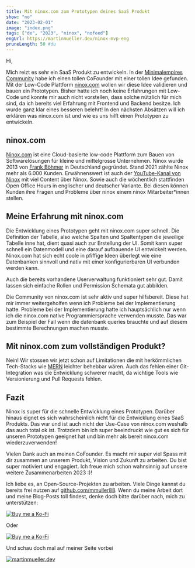 ```yaml
---
title: Mit ninox.com zum Prototypen deines SaaS Produkt
show: "no"
date: "2023-02-01"
image: "index.png"
tags: ["de", "2023", "ninox", "nofeed"]
engUrl: https://martinmueller.dev/ninox-mvp-eng
pruneLength: 50 #du
---
```


Hi,

Mich reizt es sehr ein SaaS Produkt zu entwickeln. In der [Minimalempires Community](https://community.minimalempires.de/) habe ich einen tollen CoFounder mit einer tollen Idee gefunden. Mit der Low-Code Plattform [ninox.com](https://ninox.com) wollen wir diese Idee validieren und bauen ein Prototypen. Bisher hatte ich noch keine Erfahrungen mit Low-Code und konnte mir auch nicht vorstellen, dass solche nützlich für mich sind, da ich bereits viel Erfahrung mit Frontend und Backend besitze. Ich wurde ganz klar eines besseren belehrt! In den nächsten Absätzen will ich erklären was ninox.com ist und wie es uns hilft einen Prototypen zu entwickeln.

## ninox.com

[Ninox.com](https://ninox.com) ist eine Cloud-basierte low-code Plattform zum Bauen von Softwarelösungen für kleine und mittelgrosse Unternehmen. Ninox wurde 2013 von [Frank Böhmer](https://www.linkedin.com/in/frank-boehmer/) in Deutschland gegründet. Stand 2021 zählte Ninox mehr als 6.000 Kunden. Erwähnenswert ist auch der [YouTube-Kanal von Ninox](https://www.youtube.com/@ninox1273) mit viel Content über Ninox. Sowie auch die wöchentlich stattfinden Open Office Hours in englischer und deutscher Variante. Bei diesen können Kunden ihre Fragen und Probleme über ninox einem ninox Mitarbeiter*innen stellen.

## Meine Erfahrung mit ninox.com

Die Entwicklung eines Prototypen geht mit ninox.com super schnell. Die Definition der Tabelle, also welche Spalten und Spaltentypen die jeweilige Tabelle inne hat, dient quasi auch zur Erstellung der UI. Somit kann super schnell ein Datenmodell und eine darauf aufbauende UI entwickelt werden. Ninox.com hat sich echt coole in pfiffige Ideen überlegt wie eine Datenbanken sinnvoll und nativ mit einer konfigurierbaren UI verbunden werden kann.

Auch die bereits vorhandene Userverwaltung funktioniert sehr gut. Damit lassen sich einfache Rollen und Permission Schemata gut abbilden.

Die Community von ninox.com ist sehr aktiv und super hilfsbereit. Diese hat mir immer weitergeholfen wenn ich Probleme bei der Implementierung hatte. Probleme bei der Implementierung hatte ich hauptsächlich nur wenn ich die ninox.com native Programmiersprache verwenden musste. Das war zum Beispiel der Fall wenn die datenbank queries brauchte und auf diesem bestimmte Berechnungen machen musste.

## Mit ninox.com zum vollständigen Produkt?

Nein! Wir stossen wir jetzt schon auf Limitationen die mit herkömmlichen Tech-Stacks wie [MERN](https://www.mongodb.com/mern-stack) leichter behebbar wären. Auch das fehlen einer Git-Integration was die Entwicklung schwerer macht, da wichtige Tools wie Versionierung und Pull Requests fehlen.

## Fazit

Ninox is super für die schnelle Entwicklung eines Prototypen. Darüber hinaus eignet es sich wahrscheinlich nicht für die Entwicklung eines SaaS Produkts. Das war und ist auch nicht der Use-Case von ninox.com weshalb das auch total ok ist. Trotzdem bin ich super beeindruckt wie gut es sich für unseren Prototypen geeignet hat und bin mehr als bereit ninox.com wiederzuverwenden!

Vielen Dank auch an meinen CoFounder. Es macht mir super viel Spass mit dir zusammen an unserem Produkt, Vision und Zukunft zu arbeiten. Du bist super motiviert und engagiert. Ich freue mich schon wahnsinnig auf unsere weitere Zusammenarbeiten 2023 :)!

Ich liebe es, an Open-Source-Projekten zu arbeiten. Viele Dinge kannst du bereits frei nutzen auf [github.com/mmuller88](https://github.com/mmuller88). Wenn du meine Arbeit dort und meine Blog-Posts toll findest, denke doch bitte darüber nach, mich zu unterstützen:

[![Buy me a Ko-Fi](https://storage.ko-fi.com/cdn/useruploads/png_d554a01f-60f0-4969-94d1-7b69f3e28c2fcover.jpg?v=69a332f2-b808-4369-8ba3-dae0d1100dd4)](https://ko-fi.com/T6T1BR59W)

Oder

[![Buy me a Ko-Fi](https://theastrologypodcast.com/wp-content/uploads/2015/06/become-my-patron-05.jpg)](https://www.patreon.com/bePatron?u=29010217)

Und schau doch mal auf meiner Seite vorbei

[![martinmueller.dev](https://martinmueller.dev/static/84caa5292a6d0c37c48ae280d04b5fa6/a7715/joint.jpg)](https://martinmueller.dev/resume)